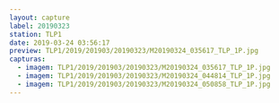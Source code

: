```yaml
---
layout: capture
label: 20190323
station: TLP1
date: 2019-03-24 03:56:17
preview: TLP1/2019/201903/20190323/M20190324_035617_TLP_1P.jpg
capturas:
  - imagem: TLP1/2019/201903/20190323/M20190324_035617_TLP_1P.jpg
  - imagem: TLP1/2019/201903/20190323/M20190324_044814_TLP_1P.jpg
  - imagem: TLP1/2019/201903/20190323/M20190324_050858_TLP_1P.jpg
---
```

